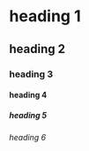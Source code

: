 <html>
  <head>

  </head>
  <body>
    <h1>heading 1</h1>
    <h2>heading 2</h2>
    <h3>heading 3</h3>
    <h4>heading 4</h4>
    <h5>heading 5</h5>
    <h6>heading 6</h6>
  </body>
</html>
